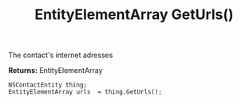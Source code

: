 ﻿---
uid: crmscript_ref_NSContactEntity_GetUrls
title: EntityElementArray GetUrls()
intellisense: NSContactEntity.GetUrls
keywords: NSContactEntity, GetUrls
so.topic: reference
---

The contact's internet adresses

**Returns:** EntityElementArray


```crmscript
NSContactEntity thing;
EntityElementArray urls  = thing.GetUrls();
```


